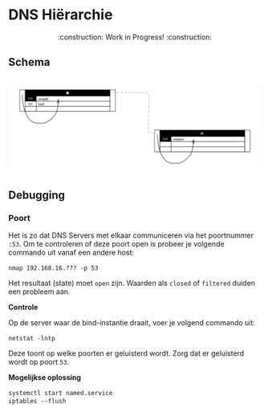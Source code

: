 # DNS Hiërarchie

<p align="center">
    :construction: Work in Progress! :construction:
</p>

## Schema
![Schema](./.img/schema.png)

## Debugging

### Poort

Het is zo dat DNS Servers met elkaar communiceren via het poortnummer `:53`.
Om te controleren of deze poort open is probeer je volgende commando uit vanaf een andere host:

```
nmap 192.168.16.??? -p 53
```

Het resultaat (state) moet `open` zijn.
Waarden als `closed` of `filtered` duiden een probleem aan.

**Controle**

Op de server waar de bind-instantie draait, voer je volgend commando uit:

```
netstat -lntp
```

Deze toont op welke poorten er geluisterd wordt.
Zorg dat er geluisterd wordt op poort `53`.

**Mogelijkse oplossing**

```
systemctl start named.service
iptables --flush
```
